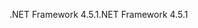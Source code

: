 <span data-ttu-id="4892e-101">.NET Framework 4.5.1</span><span class="sxs-lookup"><span data-stu-id="4892e-101">.NET Framework 4.5.1</span></span>